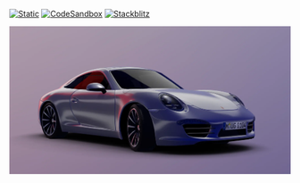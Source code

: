 [![Static](https://img.shields.io/badge/demo-%23646CFF.svg?logo=html5&logoColor=white)](https://pmndrs.github.io/examples/building-live-envmaps)
[![CodeSandbox](https://img.shields.io/badge/codesandbox-040404?logo=codesandbox&logoColor=DBDBDB)](https://codesandbox.io/s/github/pmndrs/examples/tree/main/demos/building-live-envmaps)
[![Stackblitz](https://img.shields.io/badge/stackblitz-fff?logo=Stackblitz&logoColor=1389FD)](https://stackblitz.com/github/pmndrs/examples/tree/main/demos/building-live-envmaps)

![](thumbnail.webp)
